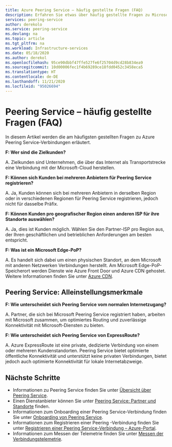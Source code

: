 ```yaml
---
title: Azure Peering Service – häufig gestellte Fragen (FAQ)
description: Erfahren Sie etwas über häufig gestellte Fragen zu Microsoft Azure Peering Service.
services: peering-service
author: derekolo
ms.service: peering-service
ms.devlang: na
ms.topic: article
ms.tgt_pltfrm: na
ms.workload: Infrastructure-services
ms.date: 05/18/2020
ms.author: derekol
ms.openlocfilehash: 95ce90dbbf47ffe527fe6f25704d9cd28b834ea9
ms.sourcegitcommit: 10d00006fec1f4b69289ce18fdd0452c3458eca5
ms.translationtype: HT
ms.contentlocale: de-DE
ms.lasthandoff: 11/21/2020
ms.locfileid: "95026694"
---
```

# <a name="peering-service-faq"></a>Peering Service – häufig gestellte Fragen (FAQ)

In diesem Artikel werden die am häufigsten gestellten Fragen zu Azure Peering Service-Verbindungen erläutert.


**F: Wer sind die Zielkunden?**

A. Zielkunden sind Unternehmen, die über das Internet als Transportstrecke eine Verbindung mit der Microsoft-Cloud herstellen.

**F: Können sich Kunden bei mehreren Anbietern für Peering Service registrieren?** 

A. Ja, Kunden können sich bei mehreren Anbietern in derselben Region oder in verschiedenen Regionen für Peering Service registrieren, jedoch nicht für dasselbe Präfix.

**F: Können Kunden pro geografischer Region einen anderen ISP für ihre Standorte auswählen?**

A. Ja, dies ist Kunden möglich. Wählen Sie den Partner-ISP pro Region aus, der Ihren geschäftlichen und betrieblichen Anforderungen am besten entspricht.

**F: Was ist ein Microsoft Edge-PoP?**

A. Es handelt sich dabei um einen physischen Standort, an dem Microsoft mit anderen Netzwerken Verbindungen herstellt. Am Microsoft Edge-PoP-Speicherort werden Dienste wie Azure Front Door und Azure CDN gehostet. Weitere Informationen finden Sie unter [Azure CDN](../cdn/cdn-features.md).

## <a name="peering-service-unique-characteristics"></a>Peering Service: Alleinstellungsmerkmale

**F: Wie unterscheidet sich Peering Service vom normalen Internetzugang?**

A. Partner, die sich bei Microsoft Peering Service registriert haben, arbeiten mit Microsoft zusammen, um optimiertes Routing und zuverlässige Konnektivität mit Microsoft-Diensten zu bieten.  

**F: Wie unterscheidet sich Peering Service von ExpressRoute?**

A. Azure ExpressRoute ist eine private, dedizierte Verbindung von einem oder mehreren Kundenstandorten. Peering Service bietet optimierte öffentliche Konnektivität und unterstützt keine privaten Verbindungen, bietet jedoch auch optimierte Konnektivität für lokale Internetabzweige.

## <a name="next-steps"></a>Nächste Schritte

- Informationen zu Peering Service finden Sie unter [Übersicht über Peering Service](about.md).
- Einen Dienstanbieter können Sie unter [Peering Service: Partner und Standorte](location-partners.md) finden.
- Informationen zum Onboarding einer Peering Service-Verbindung finden Sie unter [Onboarding von Peering Service](onboarding-model.md).
- Informationen zum Registrieren einer Peering -Verbindung finden Sie unter [Registrieren einer Peering Service-Verbindung – Azure-Portal](azure-portal.md).
- Informationen zum Messen der Telemetrie finden Sie unter [Messen der Verbindungstelemetrie](measure-connection-telemetry.md).
